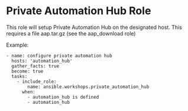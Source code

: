 # Private Automation Hub Role

This role will setup Private Automation Hub on the designated host.  This requires a file aap.tar.gz (see the aap_download role)

Example:

```
- name: configure private automation hub
  hosts: 'automation_hub'
  gather_facts: true
  become: true
  tasks:
    - include_role:
        name: ansible.workshops.private_automation_hub
      when:
        - automation_hub is defined
        - automation_hub
```

